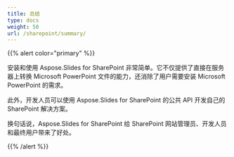 ```yaml
---
title: 总结
type: docs
weight: 50
url: /sharepoint/summary/
---
```


{{% alert color="primary" %}} 

安装和使用 Aspose.Slides for SharePoint 非常简单。它不仅提供了直接在服务器上转换 Microsoft PowerPoint 文件的能力，还消除了用户需要安装 Microsoft PowerPoint 的需求。

此外，开发人员可以使用 Aspose.Slides for SharePoint 的公共 API 开发自己的 SharePoint 解决方案。

换句话说，Aspose.Slides for SharePoint 给 SharePoint 网站管理员、开发人员和最终用户带来了好处。

{{% /alert %}}